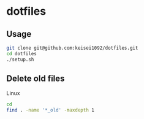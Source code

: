dotfiles
=====

## Usage

```sh
git clone git@github.com:keisei1092/dotfiles.git
cd dotfiles
./setup.sh
```

## Delete old files

Linux

```sh
cd
find . -name '*_old' -maxdepth 1
```
